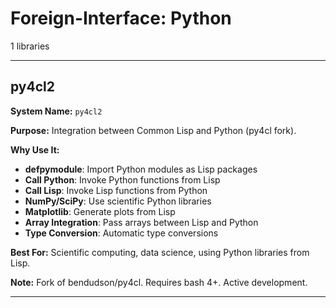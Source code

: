 # Foreign-Interface: Python

1 libraries

---

## py4cl2

**System Name:** `py4cl2`

**Purpose:** Integration between Common Lisp and Python (py4cl fork).

**Why Use It:**
- **defpymodule**: Import Python modules as Lisp packages
- **Call Python**: Invoke Python functions from Lisp
- **Call Lisp**: Invoke Lisp functions from Python
- **NumPy/SciPy**: Use scientific Python libraries
- **Matplotlib**: Generate plots from Lisp
- **Array Integration**: Pass arrays between Lisp and Python
- **Type Conversion**: Automatic type conversions

**Best For:** Scientific computing, data science, using Python libraries from Lisp.

**Note:** Fork of bendudson/py4cl. Requires bash 4+. Active development.

---


